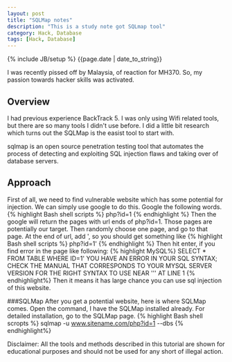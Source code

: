 ```yaml
---
layout: post
title: "SQLMap notes"
description: "This is a study note got SQLmap tool"
category: Hack, Database
tags: [Hack, Database]
---
```

{% include JB/setup %}
{{page.date | date_to_string}}

I was recently pissed off by Malaysia, of reaction for MH370. So, my passion towards hacker skills was activated. 

## Overview
I had previous experience BackTrack 5. I was only using Wifi related tools, but there are so many tools I didn't use before. I did a little bit research which turns out the SQLMap is the easist tool to start with. 

sqlmap is an open source penetration testing tool that automates the process of detecting and exploiting SQL injection flaws and taking over of database servers.

## Approach
First of all, we need to find vulnerable website which has some potential for injection. We can simply use google to do this. Google the following words. 
{% highlight Bash shell scripts %}
php?id=1
{% endhighlight %}
Then the google will return the pages with url ends of php?id=1. Those pages are potentially our target. Then randomly choose one page, and go to that page. At the end of url, add ', so you should get something like
{% highlight Bash shell scripts %}
php?id=1'
{% endhighlight %}
Then hit enter, if you find error in the page like following:
{% highlight MySQL%}
SELECT * FROM TABLE WHERE ID=1'
YOU HAVE AN ERROR IN YOUR SQL SYNTAX; 
CHECK THE MANUAL THAT CORRESPONDS TO YOUR MYSQL SERVER VERSION FOR THE RIGHT SYNTAX TO USE NEAR ''' AT LINE 1
{% endhighlight%}
Then it means it has large chance you can use sql injection of this website.

###SQLMap
After you get a potential website, here is where SQLMap comes. Open the command, I have the SQLMap installed already. For detailed installation, go to the SQLMap page. 
{% highlight Bash shell scropts %}
sqlmap -u www.sitename.com/php?id=1 --dbs
{% endhighlight%}

Disclaimer: All the tools and methods described in this tutorial are shown for educational purposes and should not be used for any short of illegal action.
